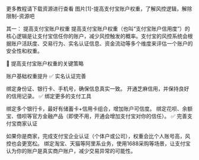 更多教程请下载资源进行查看
图片[1]-提高支付宝账户权重，了解风控逻辑，解除限制-资源吧

其一：
提高支付宝账户权重
提高支付宝账户权重（也叫“支付宝账户信用度”）的核心逻辑是让支付宝信任你的账户，减少风控触发的概率。支付宝的风控系统会根据账户活跃度、交易行为、实名认证信息、资金流动等多个维度来评估一个账户的安全性和权重。

📌 提高支付宝账户权重的关键策略

账户基础权重提升
✅ 实名认证完善

绑定身份证、银行卡、手机号，确保信息真实一致。
开通芝麻信用，并保持良好的信用记录。
✅ 绑定更多的支付工具

绑定多个银行卡，最好有储蓄卡+信用卡组合，增加账户可信度。
绑定花呗、余额宝、借呗等官方金融产品（即使不用，开通会增加支付宝对你的信任）。
✅ 完善支付宝商家认证

如果你是商家，完成支付宝企业认证（个体户或公司），权重会比个人账号高，风控也会更宽松。
绑定淘宝、天猫等阿里系业务，使用1688采购等场景，让支付宝认为你的账户是真实商户账户，减少交易异常的可能性。
